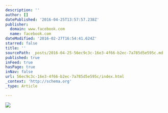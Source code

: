```yaml
---
description: ''
author: []
datePublished: '2016-04-25T13:57:57.238Z'
publisher:
  domain: www.facebook.com
  name: facebook.com
dateModified: '2016-02-27T16:54:41.624Z'
starred: false
title: ''
sourcePath: _posts/2016-04-25-56ec9c3c-16e3-4f66-b2ec-7a785d5e595c.md
published: true
inFeed: true
hasPage: true
inNav: false
url: 56ec9c3c-16e3-4f66-b2ec-7a785d5e595c/index.html
_context: 'http://schema.org'
_type: Article

---
```

![](https://scontent-ord1-1.xx.fbcdn.net/hphotos-xfa1/v/t1.0-9/1544940_568163309964225_8902458536013950252_n.jpg?oh=ef3202bdfd68e3cbbc2690304d7b4b68&oe=5722F04A)